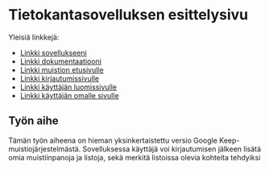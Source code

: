 # Tietokantasovelluksen esittelysivu

Yleisiä linkkejä:

* [Linkki sovellukseeni](https://holmbrob.users.cs.helsinki.fi/tsoha)
* [Linkki dokumentaatiooni](https://github.com/kymcoscooters/Tsoha-Bootstrap/blob/master/doc/dokumentaatio.pdf)
* [Linkki muistion etusivulle](https://holmbrob.users.cs.helsinki.fi/tsoha/frontpage)
* [Linkki kirjautumissivulle](https://holmbrob.users.cs.helsinki.fi/tsoha/login)
* [Linkki käyttäjän luomissivulle](https://holmbrob.users.cs.helsinki.fi/tsoha/newuser)
* [Linkki käyttäjän omalle sivulle](https://holmbrob.users.cs.helsinki.fi/tsoha/userpage)

## Työn aihe

Tämän työn aiheena on hieman yksinkertaistettu versio Google Keep-muistiojärjestelmästä. Sovelluksessa käyttäjä voi kirjautumisen jälkeen lisätä omia muistiinpanoja ja listoja, sekä merkitä listoissa olevia kohteita tehdyiksi
  
